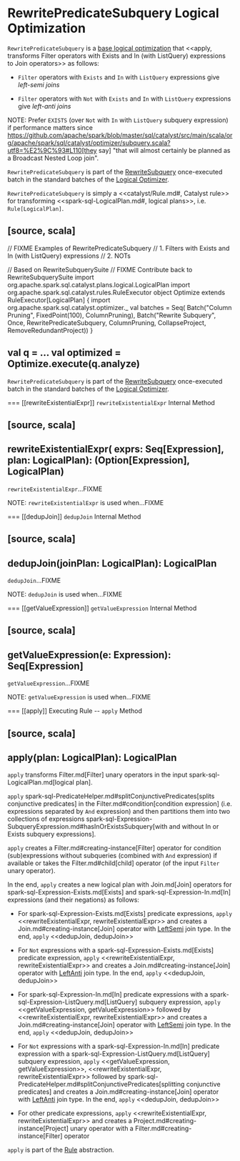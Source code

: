 # RewritePredicateSubquery Logical Optimization

`RewritePredicateSubquery` is a [base logical optimization](../catalyst/Optimizer.md#batches) that <<apply, transforms Filter operators with Exists and In (with ListQuery) expressions to Join operators>> as follows:

* `Filter` operators with `Exists` and `In` with `ListQuery` expressions give *left-semi joins*

* `Filter` operators with `Not` with `Exists` and `In` with `ListQuery` expressions give *left-anti joins*

NOTE: Prefer `EXISTS` (over `Not` with `In` with `ListQuery` subquery expression) if performance matters since https://github.com/apache/spark/blob/master/sql/catalyst/src/main/scala/org/apache/spark/sql/catalyst/optimizer/subquery.scala?utf8=%E2%9C%93#L110[they say] "that will almost certainly be planned as a Broadcast Nested Loop join".

`RewritePredicateSubquery` is part of the [RewriteSubquery](../catalyst/Optimizer.md#RewriteSubquery) once-executed batch in the standard batches of the [Logical Optimizer](../catalyst/Optimizer.md).

`RewritePredicateSubquery` is simply a <<catalyst/Rule.md#, Catalyst rule>> for transforming <<spark-sql-LogicalPlan.md#, logical plans>>, i.e. `Rule[LogicalPlan]`.

[source, scala]
----
// FIXME Examples of RewritePredicateSubquery
// 1. Filters with Exists and In (with ListQuery) expressions
// 2. NOTs

// Based on RewriteSubquerySuite
// FIXME Contribute back to RewriteSubquerySuite
import org.apache.spark.sql.catalyst.plans.logical.LogicalPlan
import org.apache.spark.sql.catalyst.rules.RuleExecutor
object Optimize extends RuleExecutor[LogicalPlan] {
  import org.apache.spark.sql.catalyst.optimizer._
  val batches = Seq(
    Batch("Column Pruning", FixedPoint(100), ColumnPruning),
    Batch("Rewrite Subquery", Once,
      RewritePredicateSubquery,
      ColumnPruning,
      CollapseProject,
      RemoveRedundantProject))
}

val q = ...
val optimized = Optimize.execute(q.analyze)
----

`RewritePredicateSubquery` is part of the [RewriteSubquery](../catalyst/Optimizer.md#RewriteSubquery) once-executed batch in the standard batches of the [Logical Optimizer](../catalyst/Optimizer.md).

=== [[rewriteExistentialExpr]] `rewriteExistentialExpr` Internal Method

[source, scala]
----
rewriteExistentialExpr(
  exprs: Seq[Expression],
  plan: LogicalPlan): (Option[Expression], LogicalPlan)
----

`rewriteExistentialExpr`...FIXME

NOTE: `rewriteExistentialExpr` is used when...FIXME

=== [[dedupJoin]] `dedupJoin` Internal Method

[source, scala]
----
dedupJoin(joinPlan: LogicalPlan): LogicalPlan
----

`dedupJoin`...FIXME

NOTE: `dedupJoin` is used when...FIXME

=== [[getValueExpression]] `getValueExpression` Internal Method

[source, scala]
----
getValueExpression(e: Expression): Seq[Expression]
----

`getValueExpression`...FIXME

NOTE: `getValueExpression` is used when...FIXME

=== [[apply]] Executing Rule -- `apply` Method

[source, scala]
----
apply(plan: LogicalPlan): LogicalPlan
----

`apply` transforms Filter.md[Filter] unary operators in the input spark-sql-LogicalPlan.md[logical plan].

`apply` spark-sql-PredicateHelper.md#splitConjunctivePredicates[splits conjunctive predicates] in the Filter.md#condition[condition expression] (i.e. expressions separated by `And` expression) and then partitions them into two collections of expressions spark-sql-Expression-SubqueryExpression.md#hasInOrExistsSubquery[with and without In or Exists subquery expressions].

`apply` creates a Filter.md#creating-instance[Filter] operator for condition (sub)expressions without subqueries (combined with `And` expression) if available or takes the Filter.md#child[child] operator (of the input `Filter` unary operator).

In the end, `apply` creates a new logical plan with Join.md[Join] operators for spark-sql-Expression-Exists.md[Exists] and spark-sql-Expression-In.md[In] expressions (and their negations) as follows:

* For spark-sql-Expression-Exists.md[Exists] predicate expressions, `apply` <<rewriteExistentialExpr, rewriteExistentialExpr>> and creates a Join.md#creating-instance[Join] operator with [LeftSemi](../joins.md#LeftSemi) join type. In the end, `apply` <<dedupJoin, dedupJoin>>

* For `Not` expressions with a spark-sql-Expression-Exists.md[Exists] predicate expression, `apply` <<rewriteExistentialExpr, rewriteExistentialExpr>> and creates a Join.md#creating-instance[Join] operator with [LeftAnti](../joins.md#LeftAnti) join type. In the end, `apply` <<dedupJoin, dedupJoin>>

* For spark-sql-Expression-In.md[In] predicate expressions with a spark-sql-Expression-ListQuery.md[ListQuery] subquery expression, `apply` <<getValueExpression, getValueExpression>> followed by <<rewriteExistentialExpr, rewriteExistentialExpr>> and creates a Join.md#creating-instance[Join] operator with [LeftSemi](../joins.md#LeftSemi) join type. In the end, `apply` <<dedupJoin, dedupJoin>>

* For `Not` expressions with a spark-sql-Expression-In.md[In] predicate expression with a spark-sql-Expression-ListQuery.md[ListQuery] subquery expression, `apply` <<getValueExpression, getValueExpression>>, <<rewriteExistentialExpr, rewriteExistentialExpr>> followed by spark-sql-PredicateHelper.md#splitConjunctivePredicates[splitting conjunctive predicates] and creates a Join.md#creating-instance[Join] operator with [LeftAnti](../joins.md#LeftAnti) join type. In the end, `apply` <<dedupJoin, dedupJoin>>

* For other predicate expressions, `apply` <<rewriteExistentialExpr, rewriteExistentialExpr>> and creates a Project.md#creating-instance[Project] unary operator with a Filter.md#creating-instance[Filter] operator

`apply` is part of the [Rule](../catalyst/Rule.md#apply) abstraction.
